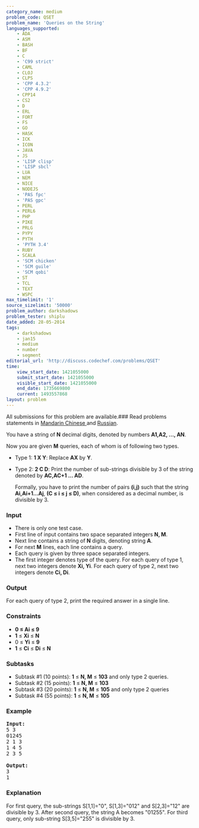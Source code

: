 ```yaml
---
category_name: medium
problem_code: QSET
problem_name: 'Queries on the String'
languages_supported:
    - ADA
    - ASM
    - BASH
    - BF
    - C
    - 'C99 strict'
    - CAML
    - CLOJ
    - CLPS
    - 'CPP 4.3.2'
    - 'CPP 4.9.2'
    - CPP14
    - CS2
    - D
    - ERL
    - FORT
    - FS
    - GO
    - HASK
    - ICK
    - ICON
    - JAVA
    - JS
    - 'LISP clisp'
    - 'LISP sbcl'
    - LUA
    - NEM
    - NICE
    - NODEJS
    - 'PAS fpc'
    - 'PAS gpc'
    - PERL
    - PERL6
    - PHP
    - PIKE
    - PRLG
    - PYPY
    - PYTH
    - 'PYTH 3.4'
    - RUBY
    - SCALA
    - 'SCM chicken'
    - 'SCM guile'
    - 'SCM qobi'
    - ST
    - TCL
    - TEXT
    - WSPC
max_timelimit: '1'
source_sizelimit: '50000'
problem_author: darkshadows
problem_tester: shiplu
date_added: 28-05-2014
tags:
    - darkshadows
    - jan15
    - medium
    - number
    - segment
editorial_url: 'http://discuss.codechef.com/problems/QSET'
time:
    view_start_date: 1421055000
    submit_start_date: 1421055000
    visible_start_date: 1421055000
    end_date: 1735669800
    current: 1493557868
layout: problem
---
```

All submissions for this problem are available.###  Read problems statements in [Mandarin Chinese ](http://www.codechef.com/download/translated/JAN15/mandarin/QSET.pdf) and [Russian](http://www.codechef.com/download/translated/JAN15/russian/QSET.pdf).

You have a string of **N** decimal digits, denoted by numbers **A1,A2, ..., AN**.

Now you are given **M** queries, each of whom is of following two types.

- Type 1: **1 X Y**: Replace **AX** by **Y**.
- Type 2: **2 C D**: Print the number of sub-strings divisible by 3 of the string denoted by **AC,AC+1 ...
    AD**.
    
    
    Formally, you have to print the number of pairs **(i,j)** such that the string **Ai,Ai+1...Aj**,
    **(C ≤ i ≤ j ≤ D)**, when considered as a decimal number, is divisible by 3.

### Input

- There is only one test case.
- First line of input contains two space separated integers **N, M**.
- Next line contains a string of **N** digits, denoting string **A**.
- For next **M** lines, each line contains a query.
- Each query is given by three space separated integers.
- The first integer denotes type of the query. For each query of type 1, next two integers denote **Xi, Yi**.
    For each query of type 2, next two integers denote **Ci, Di**.

### Output

For each query of type 2, print the required answer in a single line.

### Constraints

- **0 ≤ Ai ≤ 9**
- **1** ≤ **Xi** ≤ **N**
- 0 ≤ **Yi** ≤ **9**
- **1** ≤ **Ci** ≤ **Di** ≤ **N**

### Subtasks

- Subtask #1 (10 points): **1** ≤ **N, M** ≤ **103** and only type 2 queries.
- Subtask #2 (15 points): **1** ≤ **N, M** ≤ **103**
- Subtask #3 (20 points): **1** ≤ **N, M** ≤ **105** and only type 2 queries
- Subtask #4 (55 points): **1** ≤ **N, M** ≤ **105**

### Example

<pre><b>Input:</b>
5 3
01245
2 1 3
1 4 5
2 3 5

<b>Output:</b>
3
1
</pre>
### Explanation

For first query, the sub-strings S\[1,1\]="0", S\[1,3\]="012" and S\[2,3\]="12" are divisible by 3.
After second query, the string A becomes "01255".
For third query, only sub-string S\[3,5\]="255" is divisible by 3.
